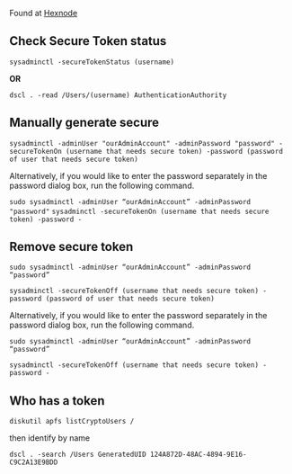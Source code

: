 Found at [Hexnode](https://www.hexnode.com/blogs/mac-secure-token-everything-it-admins-should-know/#how-to-manage-secure-tokens-using-sysadminctl-commands)


## Check Secure Token status

`sysadminctl -secureTokenStatus (username)`

**OR**

`dscl . -read /Users/(username) AuthenticationAuthority`

## Manually generate secure 

`sysadminctl -adminUser "ourAdminAccount" -adminPassword "password" -secureTokenOn (username that needs secure token) -password (password of user that needs secure token)`

Alternatively, if you would like to enter the password separately in the password dialog box, run the following command.

`sudo sysadminctl -adminUser “ourAdminAccount” -adminPassword "password"`
`sysadminctl -secureTokenOn (username that needs secure token) -password -`

## Remove secure token

`sudo sysadminctl -adminUser “ourAdminAccount” -adminPassword “password”`

`sysadminctl -secureTokenOff (username that needs secure token) -password (password of user that needs secure token)`

Alternatively, if you would like to enter the password separately in the password dialog box, run the following command.

`sudo sysadminctl -adminUser “ourAdminAccount” -adminPassword “password”`

`sysadminctl -secureTokenOff (username that needs secure token) -password -`

## Who has a token

`diskutil apfs listCryptoUsers /`

then identify by name

`dscl . -search /Users GeneratedUID 124A872D-48AC-4894-9E16-C9C2A13E9BDD`